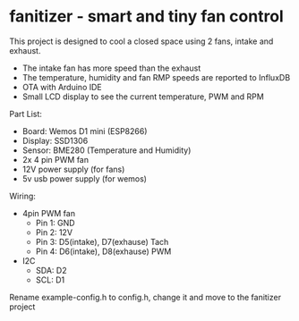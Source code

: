 # fanitizer - smart and tiny fan control

This project is designed to cool a closed space using 2 fans, intake and exhaust.
- The intake fan has more speed than the exhaust
- The temperature, humidity and fan RMP speeds are reported to InfluxDB
- OTA with Arduino IDE
- Small LCD display to see the current temperature, PWM and RPM

Part List:
- Board: Wemos D1 mini (ESP8266)
- Display: SSD1306
- Sensor: BME280 (Temperature and Humidity)
- 2x 4 pin PWM fan
- 12V power supply (for fans)
- 5v usb power supply (for wemos)

Wiring:
- 4pin PWM fan
    - Pin 1: GND
    - Pin 2: 12V
    - Pin 3: D5(intake), D7(exhause) Tach
    - Pin 4: D6(intake), D8(exhause) PWM
- I2C
    - SDA: D2
    - SCL: D1

Rename example-config.h to config.h, change it and move to the fanitizer project
